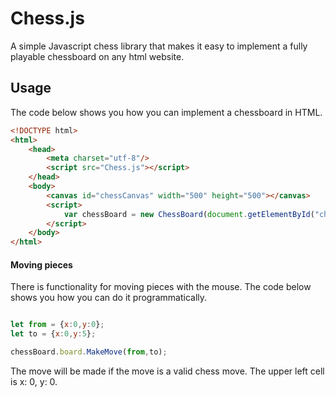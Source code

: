 # Chess.js
A simple Javascript chess library that makes it easy to implement a fully playable chessboard on any html website.

## Usage
The code below shows you how you can implement a chessboard in HTML. 
```html
<!DOCTYPE html>
<html>
    <head>
        <meta charset="utf-8"/>
        <script src="Chess.js"></script>
    </head>
    <body>
        <canvas id="chessCanvas" width="500" height="500"></canvas>
        <script>
            var chessBoard = new ChessBoard(document.getElementById("chessCanvas"));
        </script>
    </body>
</html>
```
#### Moving pieces
There is functionality for moving pieces with the mouse. The code below shows you how you can do it programmatically.
```javascript

let from = {x:0,y:0};
let to = {x:0,y:5};

chessBoard.board.MakeMove(from,to);

```
The move will be made if the move is a valid chess move. The upper left cell is x: 0, y: 0. 
